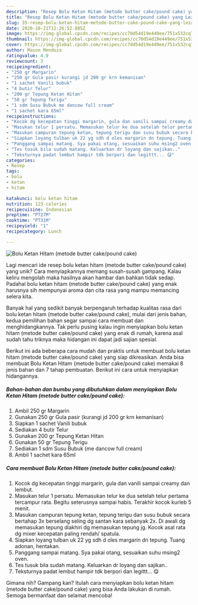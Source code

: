```yaml
---
description: "Resep Bolu Ketan Hitam (metode butter cake/pound cake) yang Lezat"
title: "Resep Bolu Ketan Hitam (metode butter cake/pound cake) yang Lezat"
slug: 35-resep-bolu-ketan-hitam-metode-butter-cake-pound-cake-yang-lezat
date: 2020-10-21T12:26:52.885Z
image: https://img-global.cpcdn.com/recipes/cc70d54d19e449ee/751x532cq70/bolu-ketan-hitam-metode-butter-cakepound-cake-foto-resep-utama.jpg
thumbnail: https://img-global.cpcdn.com/recipes/cc70d54d19e449ee/751x532cq70/bolu-ketan-hitam-metode-butter-cakepound-cake-foto-resep-utama.jpg
cover: https://img-global.cpcdn.com/recipes/cc70d54d19e449ee/751x532cq70/bolu-ketan-hitam-metode-butter-cakepound-cake-foto-resep-utama.jpg
author: Mason Mendoza
ratingvalue: 4.9
reviewcount: 3
recipeingredient:
- "250 gr Margarin"
- "250 gr Gula pasir kurangi jd 200 gr krn kemanisan"
- "1 sachet Vanili bubuk"
- "4 butir Telur"
- "200 gr Tepung Ketan Hitan"
- "50 gr Tepung Terigu"
- "1 sdm Susu Bubuk me dancow full cream"
- "1 sachet kara 65ml"
recipeinstructions:
- "Kocok dg kecepatan tinggi margarin, gula dan vanili sampai creamy dan lembut."
- "Masukan telur 1 persatu. Memasukan telur ke dua setelah telur pertama tercampur rata. Begitu seterusnya sampai habis. Terakhir kocok kurleb 5 menit."
- "Masukan campuran tepung ketan, tepung terigu dan susu bubuk secara bertahap 3x berselang seling dg santan kara sebanyak 2x. Di awali dg memasukan tepung diakhiri dg memasukan tepung jg. Kocok asal rata dg mixer kecepatan paling rendah/ spatula."
- "Siapkan loyang tulban uk 22 yg sdh d oles margarin dn tepung. Tuang adonan, hentakan."
- "Panggang sampai matang. Sya pakai otang, sesuaikan suhu msing2 oven."
- "Tes tusuk bila sudah matang. Keluarkan dr loyang dan sajikan.."
- "Teksturnya padat lembut hampir tdk berpori dan legittt... 😋"
categories:
- Resep
tags:
- bolu
- ketan
- hitam

katakunci: bolu ketan hitam 
nutrition: 123 calories
recipecuisine: Indonesian
preptime: "PT27M"
cooktime: "PT31M"
recipeyield: "1"
recipecategory: Lunch

---
```



![Bolu Ketan Hitam (metode butter cake/pound cake)](https://img-global.cpcdn.com/recipes/cc70d54d19e449ee/751x532cq70/bolu-ketan-hitam-metode-butter-cakepound-cake-foto-resep-utama.jpg)

Lagi mencari ide resep bolu ketan hitam (metode butter cake/pound cake) yang unik? Cara menyiapkannya memang susah-susah gampang. Kalau keliru mengolah maka hasilnya akan hambar dan bahkan tidak sedap. Padahal bolu ketan hitam (metode butter cake/pound cake) yang enak harusnya sih mempunyai aroma dan cita rasa yang mampu memancing selera kita.



Banyak hal yang sedikit banyak berpengaruh terhadap kualitas rasa dari bolu ketan hitam (metode butter cake/pound cake), mulai dari jenis bahan, kedua pemilihan bahan segar sampai cara membuat dan menghidangkannya. Tak perlu pusing kalau ingin menyiapkan bolu ketan hitam (metode butter cake/pound cake) yang enak di rumah, karena asal sudah tahu triknya maka hidangan ini dapat jadi sajian spesial.


Berikut ini ada beberapa cara mudah dan praktis untuk membuat bolu ketan hitam (metode butter cake/pound cake) yang siap dikreasikan. Anda bisa membuat Bolu Ketan Hitam (metode butter cake/pound cake) memakai 8 jenis bahan dan 7 tahap pembuatan. Berikut ini cara untuk menyiapkan hidangannya.

<!--inarticleads1-->

##### Bahan-bahan dan bumbu yang dibutuhkan dalam menyiapkan Bolu Ketan Hitam (metode butter cake/pound cake):

1. Ambil 250 gr Margarin
1. Gunakan 250 gr Gula pasir (kurangi jd 200 gr krn kemanisan)
1. Siapkan 1 sachet Vanili bubuk
1. Sediakan 4 butir Telur
1. Gunakan 200 gr Tepung Ketan Hitan
1. Gunakan 50 gr Tepung Terigu
1. Sediakan 1 sdm Susu Bubuk (me dancow full cream)
1. Ambil 1 sachet kara 65ml




<!--inarticleads2-->

##### Cara membuat Bolu Ketan Hitam (metode butter cake/pound cake):

1. Kocok dg kecepatan tinggi margarin, gula dan vanili sampai creamy dan lembut.
1. Masukan telur 1 persatu. Memasukan telur ke dua setelah telur pertama tercampur rata. Begitu seterusnya sampai habis. Terakhir kocok kurleb 5 menit.
1. Masukan campuran tepung ketan, tepung terigu dan susu bubuk secara bertahap 3x berselang seling dg santan kara sebanyak 2x. Di awali dg memasukan tepung diakhiri dg memasukan tepung jg. Kocok asal rata dg mixer kecepatan paling rendah/ spatula.
1. Siapkan loyang tulban uk 22 yg sdh d oles margarin dn tepung. Tuang adonan, hentakan.
1. Panggang sampai matang. Sya pakai otang, sesuaikan suhu msing2 oven.
1. Tes tusuk bila sudah matang. Keluarkan dr loyang dan sajikan..
1. Teksturnya padat lembut hampir tdk berpori dan legittt... 😋




Gimana nih? Gampang kan? Itulah cara menyiapkan bolu ketan hitam (metode butter cake/pound cake) yang bisa Anda lakukan di rumah. Semoga bermanfaat dan selamat mencoba!
